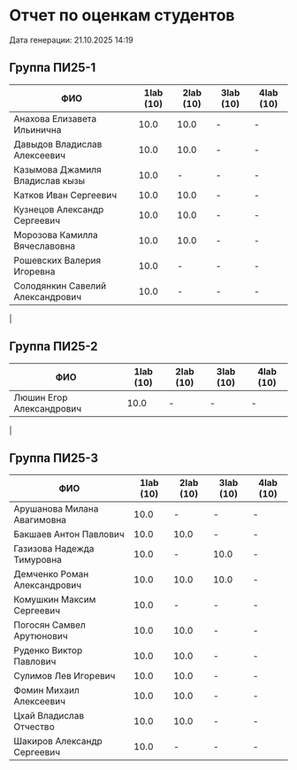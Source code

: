 # Отчет по оценкам студентов

Дата генерации: 21.10.2025 14:19

## Группа ПИ25-1

| ФИО | 1lab (10) | 2lab (10) | 3lab (10) | 4lab (10) |
|---|---|---|---|---|
| Анахова Елизавета Ильинична | 10.0 | 10.0 | - | - |
| Давыдов Владислав Алексеевич | 10.0 | 10.0 | - | - |
| Казымова Джамиля Владислав кызы | 10.0 | - | - | - |
| Катков Иван Сергеевич | 10.0 | 10.0 | - | - |
| Кузнецов Александр Сергеевич | 10.0 | 10.0 | - | - |
| Морозова Камилла Вячеславовна | 10.0 | 10.0 | - | - |
| Рошевских Валерия Игоревна | 10.0 | - | - | - |
| Солодянкин Савелий Александрович | 10.0 | - | - | - |
|

## Группа ПИ25-2

| ФИО | 1lab (10) | 2lab (10) | 3lab (10) | 4lab (10) |
|---|---|---|---|---|
| Люшин Егор Александрович | 10.0 | - | - | - |
|

## Группа ПИ25-3

| ФИО | 1lab (10) | 2lab (10) | 3lab (10) | 4lab (10) |
|---|---|---|---|---|
| Арушанова Милана Авагимовна | 10.0 | - | - | - |
| Бакшаев Антон Павлович | 10.0 | 10.0 | - | - |
| Газизова Надежда Тимуровна | 10.0 | - | 10.0 | - |
| Демченко Роман Александрович | 10.0 | 10.0 | 10.0 | - |
| Комушкин Максим Сергеевич | 10.0 | - | - | - |
| Погосян Самвел Арутюнович | 10.0 | 10.0 | - | - |
| Руденко Виктор Павлович | 10.0 | 10.0 | - | - |
| Сулимов Лев Игоревич | 10.0 | 10.0 | - | - |
| Фомин Михаил Алексеевич | 10.0 | 10.0 | - | - |
| Цхай Владислав Отчество | 10.0 | 10.0 | - | - |
| Шакиров Александр Сергеевич | 10.0 | - | - | - |
